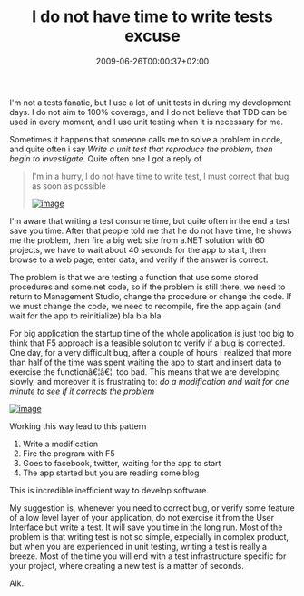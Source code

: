 ﻿---
title: "I do not have time to write tests excuse"
description: ""
date: 2009-06-26T00:00:37+02:00
draft: false
tags: [General]
categories: [General]
---
I'm not a tests fanatic, but I use a lot of unit tests in during my development days. I do not aim to 100% coverage, and I do not believe that TDD can be used in every moment, and I use unit testing when it is necessary for me.

Sometimes it happens that someone calls me to solve a problem in code, and quite often i say *Write a unit test that reproduce the problem, then begin to investigate*. Quite often one I got a reply of

> I'm in a hurry, I do not have time to write test, I must correct that bug as soon as possible
> 
> [![image](https://www.codewrecks.com/blog/wp-content/uploads/2009/06/image-thumb39.png "image")](https://www.codewrecks.com/blog/wp-content/uploads/2009/06/image39.png)

I'm aware that writing a test consume time, but quite often in the end a test save you time. After that people told me that he do not have time, he shows me the problem, then fire a big web site from a.NET solution with 60 projects, we have to wait about 40 seconds for the app to start, then browse to a web page, enter data, and verify if the answer is correct.

The problem is that we are testing a function that use some stored procedures and some.net code, so if the problem is still there, we need to return to Management Studio, change the procedure or change the code. If we must change the code, we need to recompile, fire the app again (and wait for the app to reinitialize) bla bla bla.

For big application the startup time of the whole application is just too big to think that F5 approach is a feasible solution to verify if a bug is corrected. One day, for a very difficult bug, after a couple of hours I realized that more than half of the time was spent waiting the app to start and insert data to exercise the functionâ€¦â€¦. too bad. This means that we are developing slowly, and moreover it is frustrating to: *do a modification and wait for one minute to see if it corrects the problem*

[![image](https://www.codewrecks.com/blog/wp-content/uploads/2009/06/image-thumb40.png "image")](https://www.codewrecks.com/blog/wp-content/uploads/2009/06/image40.png)

Working this way lead to this pattern

1. Write a modification
2. Fire the program with F5
3. Goes to facebook, twitter, waiting for the app to start
4. The app started but you are reading some blog

This is incredible inefficient way to develop software.

My suggestion is, whenever you need to correct bug, or verify some feature of a low level layer of your application, do not exercise it from the User Interface but write a test. It will save you time in the long run. Most of the problem is that writing test is not so simple, expecially in complex product, but when you are experienced in unit testing, writing a test is really a breeze. Most of the time you will end with a test infrastructure specific for your project, where creating a new test is a matter of seconds.

Alk.
